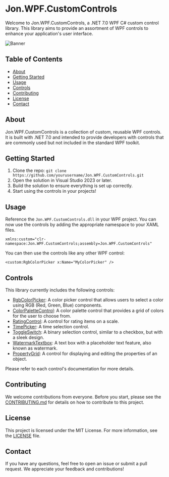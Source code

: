 ﻿

# Jon.WPF.CustomControls

Welcome to Jon.WPF.CustomControls, a .NET 7.0 WPF C# custom control library. This library aims to provide an assortment of WPF controls to enhance your application's user interface.

![Banner](./assets/banner.png) 

## Table of Contents

- [About](#about)
- [Getting Started](#getting-started)
- [Usage](#usage)
- [Controls](#controls)
- [Contributing](#contributing)
- [License](#license)
- [Contact](#contact)

## About

Jon.WPF.CustomControls is a collection of custom, reusable WPF controls. It is built with .NET 7.0 and intended to provide developers with controls that are commonly used but not included in the standard WPF toolkit.

## Getting Started

1. Clone the repo: `git clone https://github.com/yourusername/Jon.WPF.CustomControls.git`
2. Open the solution in Visual Studio 2023 or later.
3. Build the solution to ensure everything is set up correctly.
4. Start using the controls in your projects!

## Usage

Reference the `Jon.WPF.CustomControls.dll` in your WPF project. You can now use the controls by adding the appropriate namespace to your XAML files.

```xaml
xmlns:custom="clr-namespace:Jon.WPF.CustomControls;assembly=Jon.WPF.CustomControls"
```

You can then use the controls like any other WPF control:

```xaml
<custom:RgbColorPicker x:Name="MyColorPicker" />
```

## Controls

This library currently includes the following controls:

- [RgbColorPicker](./RgbColorPicker.md): A color picker control that allows users to select a color using RGB (Red, Green, Blue) components.
- [ColorPaletteControl](./ColorPaletteControl.md): A color palette control that provides a grid of colors for the user to choose from.
- [RatingControl](./RatingControl.md): A control for rating items on a scale.
- [TimePicker](./TimePicker.md): A time selection control.
- [ToggleSwitch](./ToggleSwitch.md): A binary selection control, similar to a checkbox, but with a sleek design.
- [WatermarkTextbox](./WatermarkTextbox.md): A text box with a placeholder text feature, also known as watermark.
- [PropertyGrid](./PropertyGrid.md): A control for displaying and editing the properties of an object.

Please refer to each control's documentation for more details.

## Contributing

We welcome contributions from everyone. Before you start, please see the [CONTRIBUTING.md](./CONTRIBUTING.md) for details on how to contribute to this project.

## License

This project is licensed under the MIT License. For more information, see the [LICENSE](./LICENSE) file.

## Contact

If you have any questions, feel free to open an issue or submit a pull request. We appreciate your feedback and contributions!